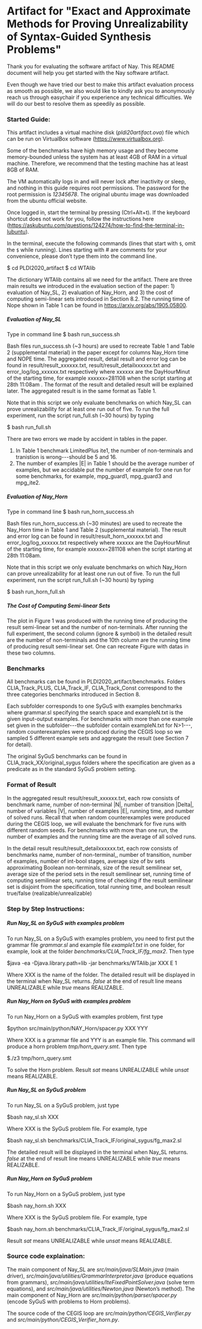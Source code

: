 # Artifact for "Exact and Approximate Methods for Proving Unrealizability of Syntax-Guided Synthesis Problems"

Thank you for evaluating the software artifact of Nay. This README document will help you get started with the Nay software artifact.

Even though we have tried our best to make this artifact evaluation process as smooth as possible, we also would like to kindly ask you to anonymously reach us through easychair if you experience any technical difficulties. We will do our best to resolve them as speedily as possible.

### Started Guide:

This artifact includes a virtual machine disk (*pldi20artifact.ova*) file which can be run on VirtualBox software (https://www.virtualbox.org).

Some of the benchmarks have high memory usage and they become memory-bounded unless the system has at least 4GB of RAM in a virtual machine. Therefore, we recommend that the testing machine has at least 8GB of RAM.

The VM automatically logs in and will never lock after inactivity or sleep, and nothing in this guide requires root permissions. The password for the root permission is *12345678*.
The original ubuntu image was downloaded from the ubuntu official website.

Once logged in, start the terminal by pressing (Ctrl+Alt+t). If the keyboard shortcut does not work for you, follow the instructions here (https://askubuntu.com/questions/124274/how-to-find-the-terminal-in-lubuntu).

In the terminal, execute the following commands (lines that start with `$`, omit the `$` while running). Lines starting with # are comments for your convenience, please don’t type them into the command line.

$ cd PLDI2020_artifact
$ cd WTAlib

The dictionary WTAlib contains all we need for the artifact.
There are three main results we introduced in the evaluation section of the paper: 1) evaluation of Nay_SL, 2) evaluation of Nay_Horn, and 3) the cost of computing semi-linear sets introduced in Section 8.2.
The running time of Nope shown in Table 1 can be found in https://arxiv.org/abs/1905.05800.

##### Evaluation of Nay_SL
Type in command line
$ bash run_success.sh

Bash files run_success.sh (~3 hours) are used to recreate Table 1 and Table 2 (supplemental material) in the paper except for columns Nay_Horn time and NOPE time.
The aggregated result, detail result and error log can be found in result/result_xxxxxx.txt, result/result_detailxxxxxx.txt and error_log/log_xxxxxx.txt respectively where xxxxxx are the DayHourMinut of the starting time, for example xxxxxx=281108 when the script starting at 28th 11:08am . The format of the result and detailed result will be explained later.
The aggregated result is in the same format as Table 1.

Note that in this script we only evaluate benchmarks on which Nay_SL can prove unrealizability for at least one run out of five. To run the full experiment, run the script run_full.sh (~30 hours) by typing

$ bash run_full.sh

There are two errors we made by accident in tables in the paper.
1) In Table 1 benchmark LimitedPlus ite1, the number of non-terminals and tranistion is wrong---should be 5 and 16.
2) The number of examples |E| in Table 1 should be the average number of examples, but we accidable put the number of example for one run for some benchmarks, for example, mpg_guard1, mpg_guard3 and mpg_ite2.

##### Evaluation of Nay_Horn
Type in command line
$ bash run_horn_success.sh

Bash files run_horn_success.sh (~30 minutes) are used to recreate the Nay_Horn time in Table 1 and Table 2 (supplemental material).
The result and error log can be found in result/result_horn_xxxxxx.txt and error_log/log_xxxxxx.txt respectively where xxxxxx are the DayHourMinut of the starting time, for example xxxxxx=281108 when the script starting at 28th 11:08am.

Note that in this script we only evaluate benchmarks on which Nay_Horn can prove unrealizability for at least one run out of five. To run the full experiment, run the script run_full.sh (~30 hours) by typing

$ bash run_horn_full.sh

##### The Cost of Computing Semi-linear Sets

The plot in Figure 1 was produced with the running time of producing the result semi-linear set and the number of non-terminals. After running the full experiment, the second column (ignore & symbol) in the detailed result are the number of non-terminals and the 10th column are the running time of producing result semi-linear set. One can recreate Figure with datas in these two columns.

### Benchmarks

All benchmarks can be found in PLDI2020_artifact/benchmarks. Folders CLIA_Track_PLUS, CLIA_Track_IF, CLIA_Track_Const correspond to the three categories benchmarks introduced in Section 8.

Each subfolder corresponds to one SyGuS with examples benchmarks where grammar.sl specifying the search space and exampleN.txt is the given input-output examples. For benchmarks with more than one example set given in the subfolder---the subfolder contain exampleN.txt for N>1---, random counterexamples were produced during the CEGIS loop so we sampled 5 different example sets and aggregate the result (see Section 7 for detail).

The original SyGuS benchmarks can be found in CLIA_track_XX/original_sygus folders where the specification are given as a predicate as in the standard SyGuS problem setting.

### Format of Result

In the aggregated result result/result_xxxxxx.txt, each row consists of benchmark name, number of non-terminal |N|, number of transition |Delta|, number of variables |V|, number of examples |E|, running time, and number of solved runs.
Recall that when random counterexamples were produced during the CEGIS loop, we will evaluate the benchmark for five runs with different random seeds. For benchmarks with more than one run, the number of examples and the running time are the average of all solved runs.

In the detail result result/result_detailxxxxxx.txt, each row consists of benchmarks name, number of non-terminal,, number of transition, number of examples, number of int-bool stages, average size of bv sets approximating Boolean non-terminals, size of the result semilinear set, average size of the period sets in the result semilinear set, running time of computing semilinear sets, running time of checking if the result semilinear set is disjoint from the specification, total running time, and boolean result true/false (realizable/unrealizable)

### Step by Step Instructions:

##### Run Nay_SL on SyGuS with examples problem
To run Nay_SL on a SyGuS with examples problem, you need to first put the grammar file *grammar.sl* and example file *example1.txt* in one folder, for example, look at the folder *benchmarks/CLIA_Track_IF/fg_max2*. Then type

$java -ea -Djava.library.path=lib -jar benchmarks/WTAlib.jar XXX E 1

Where XXX is the name of the folder. The detailed result will be displayed in the terminal when Nay_SL returns. *false* at the end of result line means UNREALIZABLE while *true* means REALIZABLE.

##### Run Nay_Horn on SyGuS with examples problem
To run Nay_Horn on a SyGuS with examples problem, first type

$python src/main/python/NAY_Horn/spacer.py XXX YYY

Where XXX is a grammar file and YYY is an example file. This command will produce a horn problem *tmp/horn_query.smt*. Then type

$./z3 tmp/horn_query.smt

To solve the Horn problem. Result *sat* means UNREALIZABLE while *unsat* means REALIZABLE.

##### Run Nay_SL on SyGuS problem
To run Nay_SL on a SyGuS problem, just type

$bash nay_sl.sh XXX

Where XXX is the SyGuS problem file.  For example, type

$bash nay_sl.sh benchmarks/CLIA_Track_IF/original_sygus/fg_max2.sl

The detailed result will be displayed in the terminal when Nay_SL returns. *false* at the end of result line means UNREALIZABLE while *true* means REALIZABLE.


##### Run Nay_Horn on SyGuS problem
To run Nay_Horn on a SyGuS problem, just type

$bash nay_horn.sh XXX

Where XXX is the SyGuS problem file.  For example, type

$bash nay_horn.sh benchmarks/CLIA_Track_IF/original_sygus/fg_max2.sl

Result *sat* means UNREALIZABLE while *unsat* means REALIZABLE.

### Source code explaination:

The main component of Nay_SL are *src/main/java/SLMain.java* (main driver), *src/main/java/utilities/GrammarInterpretor.java* (produce equations from grammars), *src/main/java/utilities/IteFixedPointSolver.java* (solve term equations), and *src/main/java/utilities/Newton.java* (Newton’s method).
The main component of Nay_Horn are *src/main/python/parser/spacer.py* (encode SyGuS with problems to Horn problems).

The source code of the CEGIS loop are *src/main/python/CEGIS_Verifier.py* and *src/main/python/CEGIS_Verifier_horn.py*.
